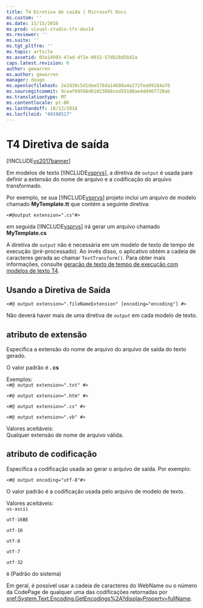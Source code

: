 ```yaml
---
title: T4 Diretiva de saída | Microsoft Docs
ms.custom: ''
ms.date: 11/15/2016
ms.prod: visual-studio-tfs-dev14
ms.reviewer: ''
ms.suite: ''
ms.tgt_pltfrm: ''
ms.topic: article
ms.assetid: 03a14993-47ad-4f2e-8032-57db28d5842a
caps.latest.revision: 6
author: gewarren
ms.author: gewarren
manager: douge
ms.openlocfilehash: 2e2d30c5d1dee578da14608a4e272fea09184a76
ms.sourcegitcommit: 9ceaf69568d61023868ced59108ae4dd46f720ab
ms.translationtype: MT
ms.contentlocale: pt-BR
ms.lasthandoff: 10/12/2018
ms.locfileid: "49198517"
---
```

# <a name="t4-output-directive"></a>T4 Diretiva de saída
[!INCLUDE[vs2017banner](../includes/vs2017banner.md)]

Em modelos de texto [!INCLUDE[vsprvs](../includes/vsprvs-md.md)], a diretiva de `output` é usada pare definir a extensão do nome de arquivo e a codificação do arquivo transformado.  
  
 Por exemplo, se sua [!INCLUDE[vsprvs](../includes/vsprvs-md.md)] projeto inclui um arquivo de modelo chamado **MyTemplate.tt** que contém a seguinte diretiva:  
  
 `<#@output extension=".cs"#>`  
  
 em seguida [!INCLUDE[vsprvs](../includes/vsprvs-md.md)] irá gerar um arquivo chamado **MyTemplate.cs**  
  
 A diretiva de `output` não é necessária em um modelo de texto de tempo de execução (pré-processado). Ao invés disso, o aplicativo obtém a cadeia de caracteres gerada ao chamar `TextTransform()`. Para obter mais informações, consulte [geração de texto de tempo de execução com modelos de texto T4](../modeling/run-time-text-generation-with-t4-text-templates.md).  
  
## <a name="using-the-output-directive"></a>Usando a Diretiva de Saída  
  
```  
<#@ output extension=".fileNameExtension" [encoding="encoding"] #>  
```  
  
 Não deverá haver mais de uma diretiva de `output` em cada modelo de texto.  
  
## <a name="extension-attribute"></a>atributo de extensão  
 Especifica a extensão do nome de arquivo do arquivo de saída do texto gerado.  
  
 O valor padrão é **. cs**  
  
 Exemplos:  
 `<#@ output extension=".txt" #>`  
  
 `<#@ output extension=".htm" #>`  
  
 `<#@ output extension=".cs" #>`  
  
 `<#@ output extension=".vb" #>`  
  
 Valores aceitáveis:  
 Qualquer extensão de nome de arquivo válida.  
  
## <a name="encoding-attribute"></a>atributo de codificação  
 Especifica a codificação usada ao gerar o arquivo de saída. Por exemplo:  
  
 `<#@ output encoding="utf-8"#>`  
  
 O valor padrão é a codificação usada pelo arquivo de modelo de texto.  
  
 Valores aceitáveis:  
 `us-ascii`  
  
 `utf-16BE`  
  
 `utf-16`  
  
 `utf-8`  
  
 `utf-7`  
  
 `utf-32`  
  
 `0` (Padrão do sistema)  
  
 Em geral, é possível usar a cadeia de caracteres do WebName ou o número da CodePage de qualquer uma das codificações retornadas por <xref:System.Text.Encoding.GetEncodings%2A?displayProperty=fullName>.



